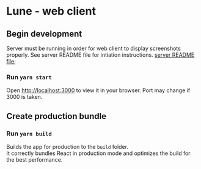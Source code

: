 # Lune - web client

## Begin development

Server must be running in order for web client to display screenshots properly. See server README file for intiation instructions. [server README file](../../README.md);

### Run `yarn start`

Open [http://localhost:3000](http://localhost:3000) to view it in your browser. Port may change if 3000 is taken.

## Create production bundle

### Run `yarn build`

Builds the app for production to the `build` folder.\
It correctly bundles React in production mode and optimizes the build for the best performance.
